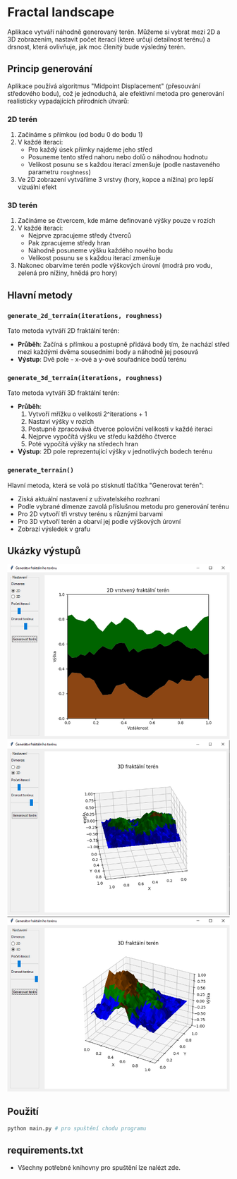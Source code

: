 # Fractal landscape
Aplikace vytváří náhodně generovaný terén. Můžeme si vybrat mezi 2D a 3D zobrazením, nastavit počet iterací (které určují detailnost terénu) a drsnost, která ovlivňuje, jak moc členitý bude výsledný terén.

## Princip generování

Aplikace používá algoritmus "Midpoint Displacement" (přesouvání středového bodu), což je jednoduchá, ale efektivní metoda pro generování realisticky vypadajících přírodních útvarů:

### 2D terén

1. Začínáme s přímkou (od bodu 0 do bodu 1)
2. V každé iteraci:
   - Pro každý úsek přímky najdeme jeho střed
   - Posuneme tento střed nahoru nebo dolů o náhodnou hodnotu
   - Velikost posunu se s každou iterací zmenšuje (podle nastaveného parametru `roughness`)
3. Ve 2D zobrazení vytváříme 3 vrstvy (hory, kopce a nížina) pro lepší vizuální efekt

### 3D terén

1. Začínáme se čtvercem, kde máme definované výšky pouze v rozích
2. V každé iteraci:
   - Nejprve zpracujeme středy čtverců
   - Pak zpracujeme středy hran
   - Náhodně posuneme výšku každého nového bodu
   - Velikost posunu se s každou iterací zmenšuje
3. Nakonec obarvíme terén podle výškových úrovní (modrá pro vodu, zelená pro nížiny, hnědá pro hory)

## Hlavní metody

### `generate_2d_terrain(iterations, roughness)`

Tato metoda vytváří 2D fraktální terén:
- **Průběh**: Začíná s přímkou a postupně přidává body tím, že nachází střed mezi každými dvěma sousedními body a náhodně jej posouvá
- **Výstup**: Dvě pole - x-ové a y-ové souřadnice bodů terénu

### `generate_3d_terrain(iterations, roughness)`

Tato metoda vytváří 3D fraktální terén:
- **Průběh**: 
  1. Vytvoří mřížku o velikosti 2^iterations + 1
  2. Nastaví výšky v rozích
  3. Postupně zpracovává čtverce poloviční velikosti v každé iteraci
  4. Nejprve vypočítá výšku ve středu každého čtverce
  5. Poté vypočítá výšky na středech hran
- **Výstup**: 2D pole reprezentující výšky v jednotlivých bodech terénu

### `generate_terrain()`

Hlavní metoda, která se volá po stisknutí tlačítka "Generovat terén":
- Získá aktuální nastavení z uživatelského rozhraní
- Podle vybrané dimenze zavolá příslušnou metodu pro generování terénu
- Pro 2D vytvoří tři vrstvy terénu s různými barvami
- Pro 3D vytvoří terén a obarví jej podle výškových úrovní
- Zobrazí výsledek v grafu

## Ukázky výstupů
![](/Fractal%20landscape/screens/example01.PNG)
![](/Fractal%20landscape/screens/example02.PNG)
![](/Fractal%20landscape/screens/example03.PNG)

## **Použití**
```python
python main.py # pro spuštění chodu programu
```

## **requirements.txt**
- Všechny potřebné knihovny pro spuštění lze nalézt zde.
